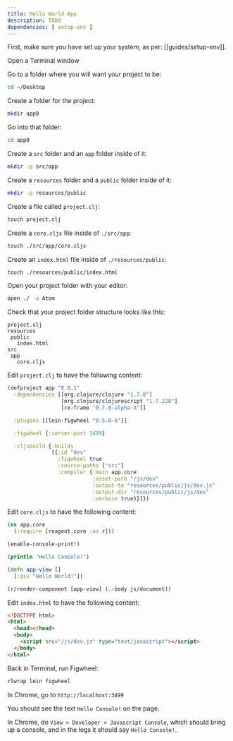 ```yaml
---
title: Hello World App
description: TODO
dependencies: [ setup-env ]
---
```


First, make sure you have set up your system, as per: [[guides/setup-env]].

Open a Terminal window

Go to a folder where you will want your project to be:

```sh
cd ~/Desktop
```

Create a folder for the project:

```sh
mkdir app0
```

Go into that folder:

```sh
cd app0
```

Create a `src` folder and an `app` folder inside of it:

```sh
mkdir -p src/app
```

Create a `resources` folder and a `public` folder inside of it:

```sh
mkdir -p resources/public
```

Create a file called `project.clj`:

```sh
touch project.clj
```

Create a `core.cljs` file inside of `./src/app`:

```sh
touch ./src/app/core.cljs
```

Create an `index.html` file inside of `./resources/public`:

```sh
touch ./resources/public/index.html
```

Open your project folder with your editor:

```sh
open ./ -a Atom
```

Check that your project folder structure looks like this:

```misc
project.clj
resources
 public
   index.html
src
 app
   core.cljs
```

Edit `project.clj` to have the following content:

```clojure
(defproject app "0.0.1"
  :dependencies [[org.clojure/clojure "1.7.0"]
                 [org.clojure/clojurescript "1.7.228"]
                 [re-frame "0.7.0-alpha-3"]]

  :plugins [[lein-figwheel "0.5.0-6"]]

  :figwheel {:server-port 3499}

  :cljsbuild {:builds
              [{:id "dev"
                :figwheel true
                :source-paths ["src"]
                :compiler {:main app.core
                           :asset-path "/js/dev"
                           :output-to "resources/public/js/dev.js"
                           :output-dir "resources/public/js/dev"
                           :verbose true}}]})
```

Edit `core.cljs` to have the following content:

```clojure
(ns app.core
  (:require [reagent.core :as r]))

(enable-console-print!)

(println "Hello Console!")

(defn app-view []
  [:div "Hello World!"])

(r/render-component [app-view] (.-body js/document))
```

Edit `index.html` to have the following content:

```html
<!DOCTYPE html>
<html>
  <head></head>
  <body>
    <script src="/js/dev.js" type="text/javascript"></script>
  </body>
</html>
```

Back in Terminal, run Figwheel:

```sh
rlwrap lein figwheel
```

In Chrome, go to `http://localhost:3499`

You should see the text `Hello Console!` on the page.

In Chrome, do `View > Developer > Javascript Console`, which should bring up a console, and in the logs it should say `Hello Console!`.




